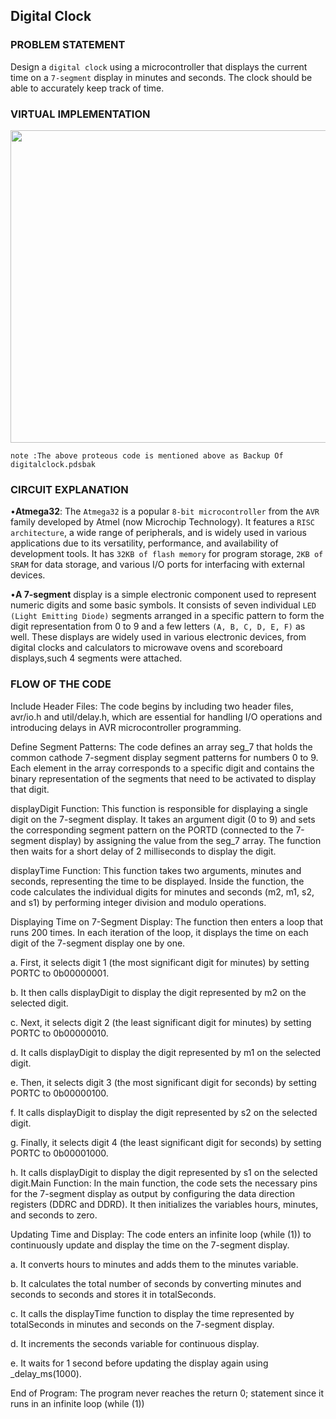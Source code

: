 ## Digital Clock

### PROBLEM STATEMENT
Design a `digital clock` using a microcontroller that displays the current time on a `7-segment` display in minutes and seconds. The clock should be able to accurately keep track of time.


### VIRTUAL IMPLEMENTATION

<img src="https://github.com/VRASHABHPATIL/Microcontroller-Projects/assets/105427388/87d7fae4-f3de-41d9-b315-cf37be371dd3" height="500" width="900"/>

`note :The above proteous code is mentioned above as Backup Of digitalclock.pdsbak`

### CIRCUIT EXPLANATION
•**Atmega32**: The `Atmega32` is a popular `8-bit microcontroller` from the `AVR` family developed by Atmel (now Microchip Technology). It features a `RISC architecture`, a wide range of peripherals, and is widely used in various applications due to its versatility, performance, and availability of development tools. It has `32KB of flash memory` for program storage, `2KB of SRAM` for data storage, and various I/O ports for interfacing with external devices.

•**A 7-segment** display is a simple electronic component used to represent numeric digits and some basic symbols. It consists of seven individual `LED (Light Emitting Diode)` segments arranged in a specific pattern to form the digit representation from 0 to 9 and a few letters `(A, B, C, D, E, F)` as well. These displays are widely used in various electronic devices, from digital clocks and calculators to microwave ovens and scoreboard displays,such 4 segments were attached.

### FLOW OF THE CODE

Include Header Files: The code begins by including two header files, avr/io.h and util/delay.h, which are essential for handling I/O operations and introducing 
delays in AVR microcontroller programming.

Define Segment Patterns: The code defines an array seg_7 that holds the common cathode 7-segment display segment patterns for numbers 0 to 9. Each element in 
the array corresponds to a specific digit and contains the binary representation of the segments that need to be activated to display that digit.

displayDigit Function: This function is responsible for displaying a single digit on the 7-segment display. It takes an argument digit (0 to 9) and sets the 
corresponding segment pattern on the PORTD (connected to the 7-segment display) by assigning the value from the seg_7 array. The function then waits for a short delay of 2 milliseconds to display the digit.

displayTime Function: This function takes two arguments, minutes and seconds, representing the time to be displayed. Inside the function, the code calculates the 
individual digits for minutes and seconds (m2, m1, s2, and s1) by performing integer division and modulo operations.

Displaying Time on 7-Segment Display: The function then enters a loop that runs 200 times. In each iteration of the loop, it displays the time on each digit of the 
7-segment display one by one.

a. First, it selects digit 1 (the most significant digit for minutes) by setting PORTC to 0b00000001.

b. It then calls displayDigit to display the digit represented by m2 on the selected digit.

c. Next, it selects digit 2 (the least significant digit for minutes) by setting PORTC to 0b00000010.

d. It calls displayDigit to display the digit represented by m1 on the selected digit.

e. Then, it selects digit 3 (the most significant digit for seconds) by setting PORTC to 0b00000100.

f. It calls displayDigit to display the digit represented by s2 on the selected digit.

g. Finally, it selects digit 4 (the least significant digit for seconds) by setting PORTC to 0b00001000.

h. It calls displayDigit to display the digit represented by s1 on the selected digit.Main Function: In the main function, the code sets the necessary pins for the 7-segment display as output by configuring the data direction registers (DDRC and DDRD). It then initializes the variables hours, minutes, and seconds to zero.

Updating Time and Display: The code enters an infinite loop (while (1)) to continuously update and display the time on the 7-segment display.

a. It converts hours to minutes and adds them to the minutes variable.

b. It calculates the total number of seconds by converting minutes and seconds to seconds and stores it in totalSeconds.

c. It calls the displayTime function to display the time represented by totalSeconds in minutes and seconds on the 7-segment display.

d. It increments the seconds variable for continuous display.

e. It waits for 1 second before updating the display again using _delay_ms(1000).

End of Program: The program never reaches the return 0; statement since it runs in an infinite loop (while (1))
